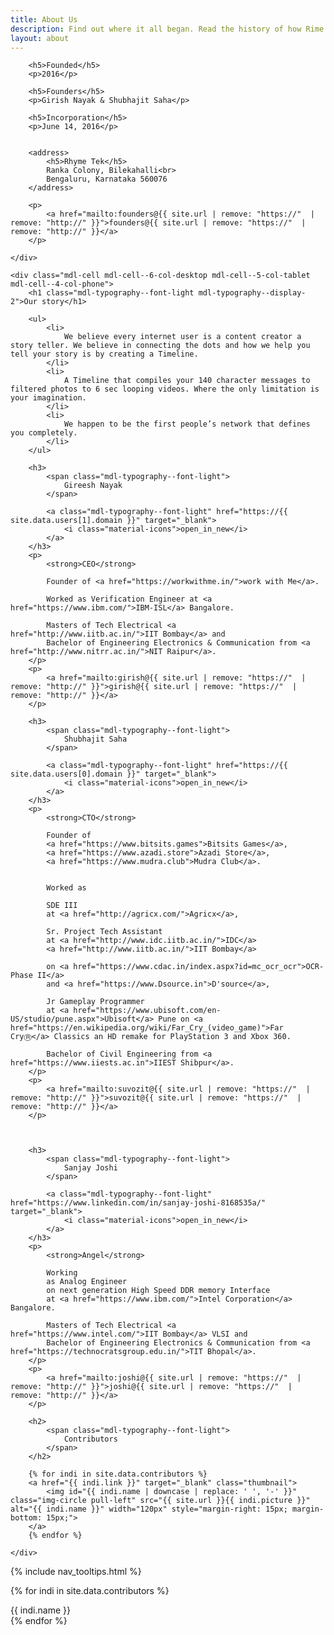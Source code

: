 ```yaml
---
title: About Us
description: Find out where it all began. Read the history of how Rime has grown since Shubhajit Saha and Girish Nayak founded the company in 2016.
layout: about
---
```

<style>

</style>

<div class="founder-image mdl-grid mdl-color--white">
    <div class="mdl-cell mdl-cell--12-col-desktop mdl-cell--8-col-tablet mdl-cell--4-col-phone">
    </div>
</div>
<div class="mdl-grid">
    <div class="mdl-cell mdl-cell--4-col-desktop mdl-cell--3-col-tablet mdl-cell--4-col-phone">

        <h5>Founded</h5>
        <p>2016</p>

        <h5>Founders</h5>
        <p>Girish Nayak & Shubhajit Saha</p>

        <h5>Incorporation</h5>
        <p>June 14, 2016</p>

        
        <address>
            <h5>Rhyme Tek</h5>
            Ranka Colony, Bilekahalli<br>
            Bengaluru, Karnataka 560076
        </address>

        <p>
            <a href="mailto:founders@{{ site.url | remove: "https://"  | remove: "http://" }}">founders@{{ site.url | remove: "https://"  | remove: "http://" }}</a>
        </p>

    </div>

    <div class="mdl-cell mdl-cell--6-col-desktop mdl-cell--5-col-tablet mdl-cell--4-col-phone">
        <h1 class="mdl-typography--font-light mdl-typography--display-2">Our story</h1>

        <ul>
            <li>
                We believe every internet user is a content creator a story teller. We believe in connecting the dots and how we help you tell your story is by creating a Timeline.
            </li>
            <li>
                A Timeline that compiles your 140 character messages to filtered photos to 6 sec looping videos. Where the only limitation is your imagination.
            </li>
            <li>
                We happen to be the first people’s network that defines you completely.
            </li>
        </ul>

        <h3>
            <span class="mdl-typography--font-light">
                Gireesh Nayak
            </span>

            <a class="mdl-typography--font-light" href="https://{{ site.data.users[1].domain }}" target="_blank">
                <i class="material-icons">open_in_new</i>
            </a>
        </h3>
        <p>
            <strong>CEO</strong>
            
            Founder of <a href="https://workwithme.in/">work with Me</a>.

            Worked as Verification Engineer at <a href="https://www.ibm.com/">IBM-ISL</a> Bangalore.

            Masters of Tech Electrical <a href="http://www.iitb.ac.in/">IIT Bombay</a> and 
            Bachelor of Engineering Electronics & Communication from <a href="http://www.nitrr.ac.in/">NIT Raipur</a>.
        </p>
        <p>
            <a href="mailto:girish@{{ site.url | remove: "https://"  | remove: "http://" }}">girish@{{ site.url | remove: "https://"  | remove: "http://" }}</a>
        </p>

        <h3>
            <span class="mdl-typography--font-light">
                Shubhajit Saha
            </span>
            
            <a class="mdl-typography--font-light" href="https://{{ site.data.users[0].domain }}" target="_blank">
                <i class="material-icons">open_in_new</i>
            </a>
        </h3>
        <p>
            <strong>CTO</strong>

            Founder of 
            <a href="https://www.bitsits.games">Bitsits Games</a>, 
            <a href="https://www.azadi.store">Azadi Store</a>, 
            <a href="https://www.mudra.club">Mudra Club</a>. 
            
            
            Worked as 
            
            SDE III 
            at <a href="http://agricx.com/">Agricx</a>,

            Sr. Project Tech Assistant 
            at <a href="http://www.idc.iitb.ac.in/">IDC</a> 
            <a href="http://www.iitb.ac.in/">IIT Bombay</a>

            on <a href="https://www.cdac.in/index.aspx?id=mc_ocr_ocr">OCR-Phase II</a>
            and <a href="https://www.Dsource.in">D'source</a>,

            Jr Gameplay Programmer 
            at <a href="https://www.ubisoft.com/en-US/studio/pune.aspx">Ubisoft</a> Pune on <a href="https://en.wikipedia.org/wiki/Far_Cry_(video_game)">Far CryⓇ</a> Classics an HD remake for PlayStation 3 and Xbox 360.

            Bachelor of Civil Engineering from <a href="https://www.iiests.ac.in">IIEST Shibpur</a>.
        </p>
        <p>
            <a href="mailto:suvozit@{{ site.url | remove: "https://"  | remove: "http://" }}">suvozit@{{ site.url | remove: "https://"  | remove: "http://" }}</a>
        </p>

        

        <h3>
            <span class="mdl-typography--font-light">
                Sanjay Joshi
            </span>

            <a class="mdl-typography--font-light" href="https://www.linkedin.com/in/sanjay-joshi-8168535a/" target="_blank">
                <i class="material-icons">open_in_new</i>
            </a>
        </h3>
        <p>
            <strong>Angel</strong>
            
            Working 
            as Analog Engineer 
            on next generation High Speed DDR memory Interface
            at <a href="https://www.ibm.com/">Intel Corporation</a> Bangalore.

            Masters of Tech Electrical <a href="https://www.intel.com/">IIT Bombay</a> VLSI and 
            Bachelor of Engineering Electronics & Communication from <a href="https://technocratsgroup.edu.in/">TIT Bhopal</a>.
        </p>
        <p>
            <a href="mailto:joshi@{{ site.url | remove: "https://"  | remove: "http://" }}">joshi@{{ site.url | remove: "https://"  | remove: "http://" }}</a>
        </p>
        
        <h2>
            <span class="mdl-typography--font-light">
                Contributors
            </span>
        </h2>

        {% for indi in site.data.contributors %}
        <a href="{{ indi.link }}" target="_blank" class="thumbnail">
            <img id="{{ indi.name | downcase | replace: ' ', '-' }}"  class="img-circle pull-left" src="{{ site.url }}{{ indi.picture }}" alt="{{ indi.name }}" width="120px" style="margin-right: 15px; margin-bottom: 15px;">
        </a>
        {% endfor %}

    </div>
</div>

{% include nav_tooltips.html %}

{% for indi in site.data.contributors %}
<div class="mdl-tooltip mdl-tooltip--large" for="{{ indi.name | downcase | replace: ' ', '-' }}">{{ indi.name }}</div>
{% endfor %}